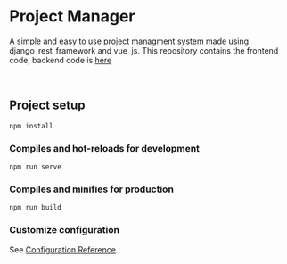 # Project Manager
A simple and easy to use project managment system made using django_rest_framework and vue_js. This repository contains the frontend code, backend code is [here](https://github.com/ars-4/project_manager_backend.git)

<br>

## Project setup
```
npm install
```

### Compiles and hot-reloads for development
```
npm run serve
```

### Compiles and minifies for production
```
npm run build
```

### Customize configuration
See [Configuration Reference](https://cli.vuejs.org/config/).
